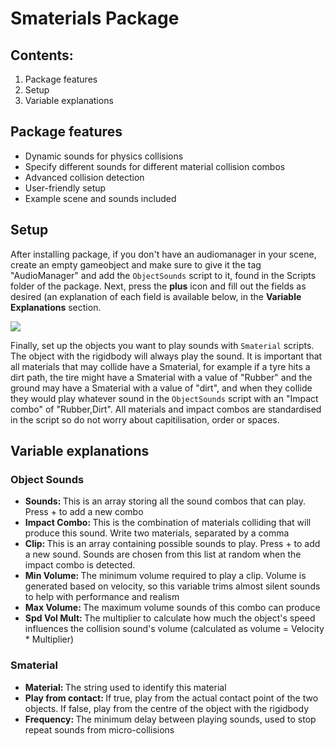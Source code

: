<H1>Smaterials Package</H1>
<H2>Contents:</H2>
<ol>
  <li>Package features</li>
  <li>Setup</li>
  <li>Variable explanations</li>
</ol>
<H2>Package features</H2>
<ul>
  <li>Dynamic sounds for physics collisions</li>
  <li>Specify different sounds for different material collision combos</li>
  <li>Advanced collision detection</li>
  <li>User-friendly setup</li>
  <li>Example scene and sounds included</li>
</ul>
<H2>Setup</H2>
<p>
  After installing package, if you don't have an audiomanager in your scene, create an empty gameobject and make sure to give it the tag "AudioManager" and add the <code>ObjectSounds</code> script to it, found in the Scripts folder of the package. Next, press the <b>plus</b> icon and fill out the fields as desired (an explanation of each field is available below, in the <b>Variable Explanations</b> section.
</p>
<img src="https://i.imgur.com/KrbCmXW.gif">
<p>
  Finally, set up the objects you want to play sounds with <code>Smaterial</code> scripts. The object with the rigidbody will always play the sound. It is important that all materials that may collide have a Smaterial, for example if a tyre hits a dirt path, the tire might have a Smaterial with a value of "Rubber" and the ground may have a Smaterial with a value of "dirt", and when they collide they would play whatever sound in the <code>ObjectSounds</code> script with an "Impact combo" of "Rubber,Dirt". All materials and impact combos are standardised in the script so do not worry about capitilisation, order or spaces.
</p>
<H2>Variable explanations</H2>
<H3>Object Sounds</H3>
<ul>
  <li><b>Sounds: </b>This is an array storing all the sound combos that can play. Press + to add a new combo</li>
  <li><b>Impact Combo: </b>This is the combination of materials colliding that will produce this sound. Write two materials, separated by a comma</li>
  <li><b>Clip: </b>This is an array containing possible sounds to play. Press + to add a new sound. Sounds are chosen from this list at random when the impact combo is detected.</li>
  <li><b>Min Volume: </b>The minimum volume required to play a clip. Volume is generated based on velocity, so this variable trims almost silent sounds to help with performance and realism</li>
  <li><b>Max Volume: </b>The maximum volume sounds of this combo can produce</li>
  <li><b>Spd Vol Mult: </b>The multiplier to calculate how much the object's speed influences the collision sound's volume (calculated as volume = Velocity * Multiplier)</li>
</ul>
<H3>Smaterial</H3>
<ul>
  <li><b>Material: </b>The string used to identify this material</li>
  <li><b>Play from contact: </b>If true, play from the actual contact point of the two objects. If false, play from the centre of the object with the rigidbody</li>
  <li><b>Frequency: </b>The minimum delay between playing sounds, used to stop repeat sounds from micro-collisions</li>
</ul>
